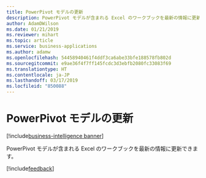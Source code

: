 ```yaml
---
title: PowerPivot モデルの更新
description: PowerPivot モデルが含まれる Excel のワークブックを最新の情報に更新できます。
author: AdamDWilson
ms.date: 01/21/2019
ms.reviewer: mihart
ms.topic: article
ms.service: business-applications
ms.author: adamw
ms.openlocfilehash: 54458940461f4ddf3ca6abe33bfe188578fb802d
ms.sourcegitcommit: e9ae36f4f7ff145fcdc3d3ebfb2080fc33083f69
ms.translationtype: HT
ms.contentlocale: ja-JP
ms.lasthandoff: 03/17/2019
ms.locfileid: "850088"
---
```

# <a name="powerpivot-model-refresh"></a>PowerPivot モデルの更新
[!include[business-intelligence banner](../../includes/business-intelligence.md)]


PowerPivot モデルが含まれる Excel のワークブックを最新の情報に更新できます。

[!include[feedback](../includes/report-server-feedback.md)]
